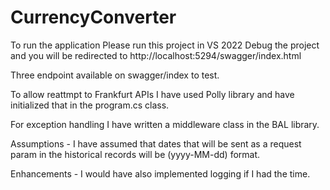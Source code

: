 # CurrencyConverter

To run the application
Please run this project in VS 2022 
Debug the project and you will be redirected to http://localhost:5294/swagger/index.html

Three endpoint available on swagger/index to test.

To allow reattmpt to Frankfurt APIs I have used Polly library and have initialized that in the program.cs class.

For exception handling I have written a middleware class in the BAL library.


Assumptions -
I have assumed that dates that will be sent as a request param in the historical records will be (yyyy-MM-dd) format.


Enhancements -
I would have also implemented logging if I had the time. 
